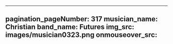 ------
pagination_pageNumber: 317
musician_name: Christian
band_name: Futures
img_src: images/musician0323.png
onmouseover_src: 
------